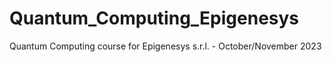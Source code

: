 # Quantum_Computing_Epigenesys
Quantum Computing course for Epigenesys s.r.l. - October/November 2023
